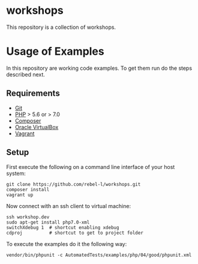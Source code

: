 # workshops

This repository is a collection of workshops.

# Usage of Examples

In this repository are working code examples. To get them run do the steps described next.

## Requirements

* [Git](https://git-scm.com/)
* [PHP](http://php.net/) > 5.6 or > 7.0
* [Composer](https://getcomposer.org/)
* [Oracle VirtualBox](https://www.virtualbox.org/)
* [Vagrant](https://www.vagrantup.com/)

## Setup

First execute the following on a command line interface of your host system:

    git clone https://github.com/rebel-l/workshops.git
    composer install
    vagrant up
    
Now connect with an ssh client to virtual machine:

    ssh workshop.dev
    sudo apt-get install php7.0-xml
    switchXdebug 1  # shortcut enabling xdebug
    cdproj          # shortcut to get to project folder
    
To execute the examples do it the following way:

    vendor/bin/phpunit -c AutomatedTests/examples/php/04/good/phpunit.xml
